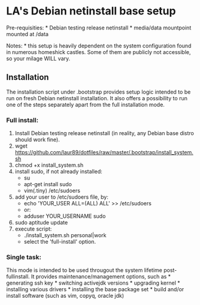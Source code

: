LA's Debian netinstall base setup
=================================

Pre-requisities:
    * Debian testing release netinstall
    * media/data mountpoint mounted at /data

Notes:
    *  this setup is heavily dependent on the system configuration found in numerous
       homeshick castles. Some of them are publicly not accessible, so your milage
       WILL vary.

Installation
------------

The installation script under .bootstrap provides setup logic intended to be run on
fresh Debian netinstall installation. It also offers a possibility to run one of the
steps separately apart from the full installation mode.

### Full install:

1. Install Debian testing release netinstall (in reality, any Debian base distro
   should work fine).
2. wget https://github.com/laur89/dotfiles/raw/master/.bootstrap/install_system.sh
3. chmod +x install_system.sh
4. install sudo, if not already installed:
    * su
    * apt-get install sudo
    * vim(.tiny) /etc/sudoers
5. add your user to /etc/sudoers file, by:
    * echo 'YOUR_USER ALL=(ALL) ALL' >> /etc/sudoers
    *   or:
    * adduser  YOUR_USERNAME  sudo
6. sudo aptitude update
7. execute script:
    * ./install_system.sh  personal|work
    * select the 'full-install' option.

### Single task:

This mode is intended to be used througout the system lifetime post-fullinstall.
It provides maintenance/management options, such as
    * generating ssh key
    * switching activejdk versions
    * upgrading kernel
    * installing various drivers
    * installing the base package set
    * build and/or install software (such as vim, copyq, oracle jdk)

